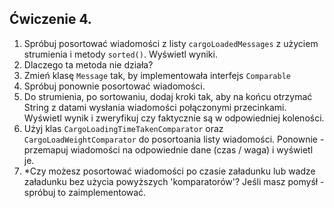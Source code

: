 ## Ćwiczenie 4.

1. Spróbuj posortować wiadomości z listy `cargoLoadedMessages` z użyciem strumienia i metody `sorted()`.
Wyświetl wyniki.
2. Dlaczego ta metoda nie działa?
3. Zmień klasę `Message` tak, by implementowała interfejs `Comparable`
4. Spróbuj ponownie posortować wiadomości.
5. Do strumienia, po sortowaniu, dodaj kroki tak, aby na końcu otrzymać String 
z datami wysłania wiadomości połączonymi przecinkami. Wyświetl wynik i zweryfikuj czy faktycznie są w odpowiedniej koleności.
6. Użyj klas `CargoLoadingTimeTakenComparator` oraz `CargoLoadWeightComparator` do posortoania listy wiadomości.
Ponownie - przemapuj wiadomości na odpowiednie dane (czas / waga) i wyświetl je.
7. *Czy możesz posortować wiadomości po czasie załadunku lub wadze załadunku bez użycia powyższych 'komparatorów'?
Jeśli masz pomyśł - spróbuj to zaimplementować. 
